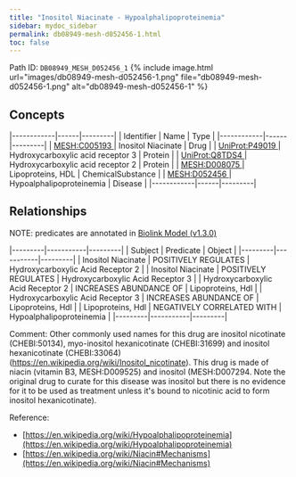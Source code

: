 ```yaml
---
title: "Inositol Niacinate - Hypoalphalipoproteinemia"
sidebar: mydoc_sidebar
permalink: db08949-mesh-d052456-1.html
toc: false 
---
```



Path ID: `DB08949_MESH_D052456_1`
{% include image.html url="images/db08949-mesh-d052456-1.png" file="db08949-mesh-d052456-1.png" alt="db08949-mesh-d052456-1" %}

## Concepts

|------------|------|---------|
| Identifier | Name | Type    |
|------------|------|---------|
| <a href="https://identifiers.org/MESH:C005193">MESH:C005193 </a> | Inositol Niacinate | Drug |
| <a href="https://identifiers.org/UniProt:P49019">UniProt:P49019 </a> | Hydroxycarboxylic acid receptor 3 | Protein |
| <a href="https://identifiers.org/UniProt:Q8TDS4">UniProt:Q8TDS4 </a> | Hydroxycarboxylic acid receptor 2 | Protein |
| <a href="https://identifiers.org/MESH:D008075">MESH:D008075 </a> | Lipoproteins, HDL | ChemicalSubstance |
| <a href="https://identifiers.org/MESH:D052456">MESH:D052456 </a> | Hypoalphalipoproteinemia | Disease |
|------------|------|---------|

## Relationships


NOTE: predicates are annotated in <a href="https://github.com/biolink/biolink-model/releases/tag/v1.3.0">Biolink Model (v1.3.0)</a>

|---------|-----------|---------|
| Subject | Predicate | Object  |
|---------|-----------|---------|
| Inositol Niacinate | POSITIVELY REGULATES | Hydroxycarboxylic Acid Receptor 2 |
| Inositol Niacinate | POSITIVELY REGULATES | Hydroxycarboxylic Acid Receptor 3 |
| Hydroxycarboxylic Acid Receptor 2 | INCREASES ABUNDANCE OF | Lipoproteins, Hdl |
| Hydroxycarboxylic Acid Receptor 3 | INCREASES ABUNDANCE OF | Lipoproteins, Hdl |
| Lipoproteins, Hdl | NEGATIVELY CORRELATED WITH | Hypoalphalipoproteinemia |
|---------|-----------|---------|

Comment: Other commonly used names for this drug are inositol nicotinate (CHEBI:50134), myo-inositol hexanicotinate (CHEBI:31699) and inositol hexanicotinate (CHEBI:33064)(https://en.wikipedia.org/wiki/Inositol_nicotinate). This drug is made of niacin (vitamin B3, MESH:D009525) and inositol (MESH:D007294. Note the original drug to curate for this disease was inositol but there is no evidence for it to be used as treatment unless it's bound to nicotinic acid to form inositol hexanicotinate).

Reference: 
  - [https://en.wikipedia.org/wiki/Hypoalphalipoproteinemia](https://en.wikipedia.org/wiki/Hypoalphalipoproteinemia)
  - [https://en.wikipedia.org/wiki/Niacin#Mechanisms](https://en.wikipedia.org/wiki/Niacin#Mechanisms)
